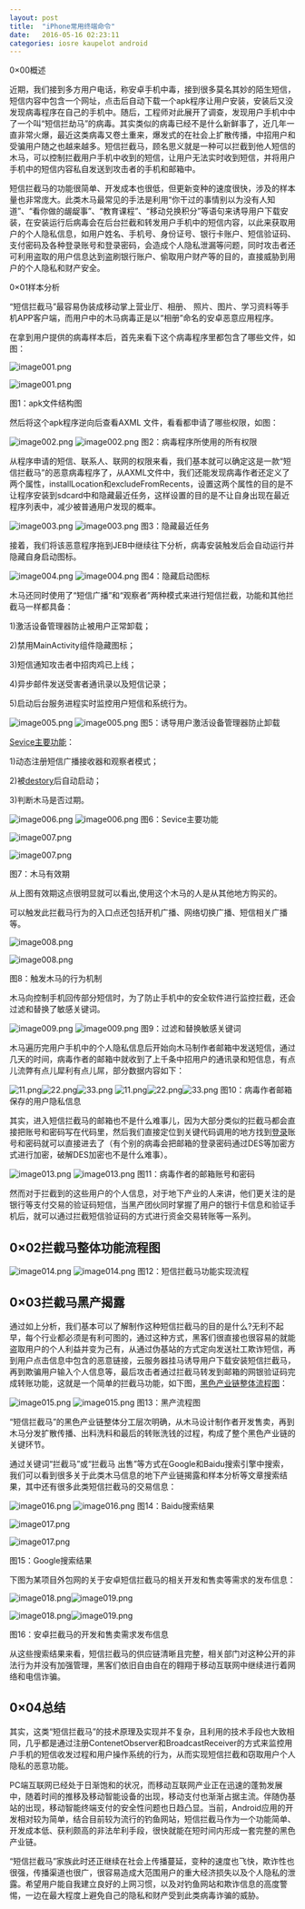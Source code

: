 ```yaml
---
layout: post
title:  "iPhone常用终端命令"
date:   2016-05-16 02:23:11
categories: iosre kaupelot android
---
```


0&#215;00概述

近期，我们接到多方用户电话，称安卓手机中毒，接到很多莫名其妙的陌生短信，短信内容中包含一个网址，点击后自动下载一个apk程序让用户安装，安装后又没发现病毒程序在自己的手机中。随后，工程师对此展开了调查，发现用户手机中中了一个叫“短信拦劫马”的病毒。其实类似的病毒已经不是什么新鲜事了，近几年一直非常火爆，最近这类病毒又卷土重来，爆发式的在社会上扩散传播，中招用户和受骗用户随之也越来越多。短信拦截马，顾名思义就是一种可以拦截到他人短信的木马，可以控制拦截用户手机中收到的短信，让用户无法实时收到短信，并将用户手机中的短信内容私自发送到攻击者的手机和邮箱中。

短信拦截马的功能很简单、开发成本也很低，但更新变种的速度很快，涉及的样本量也非常庞大。此类木马最常见的手法是利用“你干过的事情别以为没有人知道”、“看你做的龌龊事”、“教育课程”、“移动兑换积分”等语句来诱导用户下载安装，在安装运行后病毒会在后台拦截和转发用户手机中的短信内容，以此来获取用户的个人隐私信息，如用户姓名、手机号、身份证号、银行卡账户、短信验证码、支付密码及各种登录账号和登录密码，会造成个人隐私泄漏等问题，同时攻击者还可利用盗取的用户信息达到盗刷银行账户、偷取用户财产等的目的，直接威胁到用户的个人隐私和财产安全。

0&#215;01样本分析

“短信拦截马”最容易伪装成移动掌上营业厅、相册、 照片、图片、学习资料等手机APP客户端，而用户中的木马病毒正是以“相册”命名的安卓恶意应用程序。

在拿到用户提供的病毒样本后，首先来看下这个病毒程序里都包含了哪些文件，如图：

![image001.png](http://www.freebuf.com/buf/themes/freebuf/images/grey.gif)

![image001.png](http://image.3001.net/images/20160322/14586337614573.png)

  图1：apk文件结构图 

然后将这个apk程序逆向后查看AXML 文件，看看都申请了哪些权限，如图：

![image002.png](http://www.freebuf.com/buf/themes/freebuf/images/grey.gif)
![image002.png](http://image.3001.net/images/20160322/14586356397232.png)
图2：病毒程序所使用的所有权限

从程序申请的短信、联系人、联网的权限来看，我们基本就可以确定这是一款“短信拦截马”的恶意病毒程序了，从AXML文件中，我们还能发现病毒作者还定义了两个属性，installLocation和excludeFromRecents，设置这两个属性的目的是不让程序安装到sdcard中和隐藏最近任务，这样设置的目的是不让自身出现在最近程序列表中，减少被普通用户发现的概率。

![image003.png](http://www.freebuf.com/buf/themes/freebuf/images/grey.gif)
![image003.png](http://image.3001.net/images/20160322/14586357198145.png)
图3：隐藏最近任务

接着，我们将该恶意程序拖到JEB中继续往下分析，病毒安装触发后会自动运行并隐藏自身启动图标。

![image004.png](http://www.freebuf.com/buf/themes/freebuf/images/grey.gif)
![image004.png](http://image.3001.net/images/20160322/14586357468890.png)
图4：隐藏启动图标

木马还同时使用了“短信广播”和“观察者”两种模式来进行短信拦截，功能和其他拦截马一样都具备：

1)激活设备管理器防止被用户正常卸载；

2)禁用MainActivity组件隐藏图标；

3)短信通知攻击者中招肉鸡已上线；

4)异步邮件发送受害者通讯录以及短信记录；

5)启动后台服务进程实时监控用户短信和系统行为。

![image005.png](http://www.freebuf.com/buf/themes/freebuf/images/grey.gif)
![image005.png](http://image.3001.net/images/20160322/14586357923958.png)
图5：诱导用户激活设备管理器防止卸载

[Sevice主要功能](Sevice主要功能)：

1)动态注册短信广播接收器和观察者模式；

2)被[destory](destory)后自动启动；

3)判断木马是否过期。

![image006.png](http://www.freebuf.com/buf/themes/freebuf/images/grey.gif)
![image006.png](http://image.3001.net/images/20160322/14586358707252.png)
图6：Sevice主要功能

![image007.png](http://www.freebuf.com/buf/themes/freebuf/images/grey.gif)

![image007.png](http://image.3001.net/images/20160322/14586358922914.png)

图7：木马有效期

从上图有效期这点很明显就可以看出,使用这个木马的人是从其他地方购买的。

可以触发此拦截马行为的入口点还包括开机广播、网络切换广播、短信相关广播等。

![image008.png](http://www.freebuf.com/buf/themes/freebuf/images/grey.gif)

![image008.png](http://image.3001.net/images/20160322/14586359206994.png)

图8：触发木马的行为机制

木马向控制手机回传部分短信时，为了防止手机中的安全软件进行监控拦截，还会过滤和替换了敏感关键词。

![image009.png](http://www.freebuf.com/buf/themes/freebuf/images/grey.gif)
![image009.png](http://image.3001.net/images/20160322/14586359491965.png)
图9：过滤和替换敏感关键词

木马遍历完用户手机中的个人隐私信息后开始向木马制作者邮箱中发送短信，通过几天的时间，病毒作者的邮箱中就收到了上千条中招用户的通讯录和短信息，有点儿流弊有点儿犀利有点儿屌，部分数据内容如下：

![11.png](http://image.3001.net/images/20160322/14586390245214.png)![22.png](http://image.3001.net/images/20160322/14586390247761.png)![33.png](http://www.freebuf.com/buf/themes/freebuf/images/grey.gif)
![11.png](http://image.3001.net/images/20160322/14586390245214.png)![22.png](http://image.3001.net/images/20160322/14586390247761.png)![33.png](http://image.3001.net/images/20160322/14586390245859.png)
图10：病毒作者邮箱保存的用户隐私信息

其实，进入短信拦截马的邮箱也不是什么难事儿，因为大部分类似的拦截马都会直接把账号和密码写在代码里，然后我们直接定位到关键代码调用的地方找到[登录](登录)账号和密码就可以直接进去了（有个别的病毒会把邮箱的登录密码通过DES等加密方式进行加密，破解DES加密也不是什么难事）。

![image013.png](http://www.freebuf.com/buf/themes/freebuf/images/grey.gif)
![image013.png](http://image.3001.net/images/20160322/14586389739000.png)
图11：病毒作者的邮箱账号和密码

然而对于拦截到的这些用户的个人信息，对于地下产业的人来讲，他们更关注的是银行等支付交易的验证码短信，当黑产团伙同时掌握了用户的银行卡信息和验证手机后，就可以通过拦截短信验证码的方式进行资金交易转账等一系列。

## 0&#215;02拦截马整体功能流程图

![image014.png](http://www.freebuf.com/buf/themes/freebuf/images/grey.gif)
![image014.png](http://image.3001.net/images/20160322/14586361002919.png)
图12：短信拦截马功能实现流程

## 0&#215;03拦截马黑产揭露

通过如上分析，我们基本可以了解制作这种短信拦截马的目的是什么?无利不起早，每个行业都必须是有利可图的，通过这种方式，黑客们很直接也很容易的就能盗取用户的个人利益并变为己有，从通过伪基站的方式定向发送社工欺诈短信，再到用户点击信息中包含的恶意链接，云服务器挂马诱导用户下载安装短信拦截马，再到欺骗用户输入个人信息等，最后攻击者通过拦截马转发到邮箱的网银验证码完成转账功能，这就是一个简单的拦截马功能，如下图，[黑色产业链整体流程图](黑色产业链整体流程图)：

![image015.png](http://www.freebuf.com/buf/themes/freebuf/images/grey.gif)
![image015.png](http://image.3001.net/images/20160322/14586361503213.png)
图13：黑产流程图

“短信拦截马”的黑色产业链整体分工层次明确，从木马设计制作者开发售卖，再到木马分发扩散传播、出料洗料和最后的转账洗钱的过程，构成了整个黑色产业链的关键环节。

通过关键词“拦截马”或“拦截马 出售”等方式在Google和Baidu搜索引擎中搜索，我们可以看到很多关于此类木马信息的地下产业链揭露和样本分析等文章搜索结果，其中还有很多此类短信拦截马的交易信息：

![image016.png](http://www.freebuf.com/buf/themes/freebuf/images/grey.gif)
![image016.png](http://image.3001.net/images/20160322/14586361756965.png)
 图14：Baidu搜索结果

![image017.png](http://www.freebuf.com/buf/themes/freebuf/images/grey.gif)

![image017.png](http://image.3001.net/images/20160322/1458636221819.png)

图15：Google搜索结果

下图为某项目外包网的关于安卓短信拦截马的相关开发和售卖等需求的发布信息：

![image018.png](http://image.3001.net/images/20160322/14586362707859.png)![image019.png](http://www.freebuf.com/buf/themes/freebuf/images/grey.gif)

![image018.png](http://image.3001.net/images/20160322/14586362707859.png)![image019.png](http://image.3001.net/images/20160322/14586362706114.png)

图16：安卓拦截马的开发和售卖需求发布信息

从这些搜索结果来看，短信拦截马的供应链清晰且完整，相关部门对这种公开的非法行为并没有加强管理，黑客们依旧自由自在的翱翔于移动互联网中继续进行着网络和电信诈骗。

## 0&#215;04总结

其实，这类“短信拦截马”的技术原理及实现并不复杂，且利用的技术手段也大致相同，几乎都是通过注册ContenetObserver和BroadcastReceiver的方式来监控用户手机的短信收发过程和用户操作系统的行为，从而实现短信拦截和窃取用户个人隐私的恶意功能。

PC端互联网已经处于日渐饱和的状况，而移动互联网产业正在迅速的蓬勃发展中，随着时间的推移及移动智能设备的出现，移动支付也渐渐占据主流。伴随伪基站的出现，移动智能终端支付的安全性问题也日趋凸显。当前，Android应用的开发相对较为简单，结合目前较为流行的钓鱼网站，短信拦截马作为一个功能简单、开发成本低、获利颇高的非法牟利手段，很快就能在短时间内形成一套完整的黑色产业链。

“短信拦截马”家族此时还正继续在社会上传播蔓延，变种的速度也飞快，欺诈性也很强，传播渠道也很广，很容易造成大范围用户的重大经济损失以及个人隐私的泄露。希望用户能自我建立良好的上网习惯，以及对钓鱼网站和欺诈信息的高度警惕，一边在最大程度上避免自己的隐私和财产受到此类病毒诈骗的威胁。